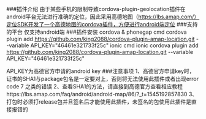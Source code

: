 ###插件介绍
由于某些手机的限制导致cordova-plugin-geolocation插件在android平台无法进行准确的定位，因此采用高德地图（https://lbs.amap.com/）定位SDK开发了一个高德地图的cordova插件，方便进行android端定位
###支持的平台
仅支持android端
###插件安装
cordova & phonegap cmd
cordova plugin add https://github.com/king2088/cordova-plugin-amap-location.git --variable API_KEY="46461e321733f25c"
ionic cmd
ionic cordova plugin add https://github.com/king2088/cordova-plugin-amap-location.git --variable API_KEY="46461e321733f25c"

API_KEY为高德官方申请的android key
###注意事项
1、高德官方申请key时，证书的SHA1与package包名是一定要对上，否则将无法使用此插件或者出现error code 7 之类的错误
2、查看SHA1的方法，请直接到高德官方查看相应教程https://lbs.amap.com/faq/android/android-map/86/?_t=1545192857830
3、打包时必须打release包并且签名后才能使用此插件，未签名的包使用此插件是直接报错的
